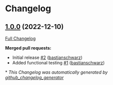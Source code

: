 # Changelog

## [1.0.0](https://github.com/codenamephp/neos.googleSecretsManager/tree/1.0.0) (2022-12-10)

[Full Changelog](https://github.com/codenamephp/neos.googleSecretsManager/compare/c4caba1be278cec35e2becc4e1975b7ce1251dca...1.0.0)

**Merged pull requests:**

- Initial release [\#2](https://github.com/codenamephp/neos.googleSecretsManager/pull/2) ([bastianschwarz](https://github.com/bastianschwarz))
- Added functional testing [\#1](https://github.com/codenamephp/neos.googleSecretsManager/pull/1) ([bastianschwarz](https://github.com/bastianschwarz))



\* *This Changelog was automatically generated by [github_changelog_generator](https://github.com/github-changelog-generator/github-changelog-generator)*
